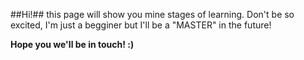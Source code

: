 ##Hi!##
this page will show you mine stages of learning. 
Don't be so excited, I'm just a begginer but I'll be a "MASTER" in the future!

<strong>Hope you we'll be in touch! :)</strong> 
